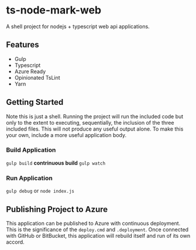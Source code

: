 # ts-node-mark-web
A shell project for nodejs + typescript web api applications.

## Features
- Gulp
- Typescript
- Azure Ready
- Opinionated TsLint
- Yarn

## Getting Started
Note this is just a shell. Running the project will run the included code but only to the extent to executing, sequentially, the inclusion of the three included files. This will not produce any useful output alone. To make this your own, include a more useful application body.

### Build Application
`gulp build`
**contrinuous build**
`gulp watch`

### Run Application
`gulp debug` or `node index.js`

## Publishing Project to Azure
This application can be published to Azure with continuous deployment. This is the significance of the `deploy.cmd` and `.deployment`. Once connected with GitHub or BitBucket, this application will rebuild itself and run of its own accord.
<more information to come>
